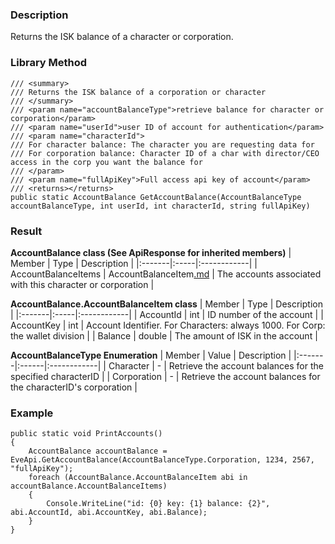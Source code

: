 ### Description ###
Returns the ISK balance of a character or corporation.

### Library Method ###
```
/// <summary>
/// Returns the ISK balance of a corporation or character
/// </summary>
/// <param name="accountBalanceType">retrieve balance for character or corporation</param>
/// <param name="userId">user ID of account for authentication</param>
/// <param name="characterId">
/// For character balance: The character you are requesting data for
/// For corporation balance: Character ID of a char with director/CEO access in the corp you want the balance for
/// </param>
/// <param name="fullApiKey">Full access api key of account</param>
/// <returns></returns>
public static AccountBalance GetAccountBalance(AccountBalanceType accountBalanceType, int userId, int characterId, string fullApiKey)
```

### Result ###
**AccountBalance class (See ApiResponse for inherited members)**
| Member | Type | Description |
|:-------|:-----|:------------|
| AccountBalanceItems | AccountBalanceItem[.md](.md) | The accounts associated with this character or corporation |

**AccountBalance.AccountBalanceItem class**
| Member | Type | Description |
|:-------|:-----|:------------|
| AccountId | int | ID number of the account |
| AccountKey | int | Account Identifier. For Characters: always 1000. For Corp: the wallet division |
| Balance | double | The amount of ISK in the account |

**AccountBalanceType Enumeration**
| Member | Value | Description |
|:-------|:------|:------------|
| Character | - | Retrieve the account balances for the specified characterID |
| Corporation | - | Retrieve the account balances for the characterID's corporation |

### Example ###
```
public static void PrintAccounts()
{
    AccountBalance accountBalance = EveApi.GetAccountBalance(AccountBalanceType.Corporation, 1234, 2567, "fullApiKey");
    foreach (AccountBalance.AccountBalanceItem abi in accountBalance.AccountBalanceItems)
    {
        Console.WriteLine("id: {0} key: {1} balance: {2}", abi.AccountId, abi.AccountKey, abi.Balance);
    }
}
```